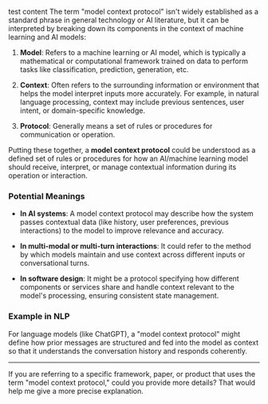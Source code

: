 test content  The term "model context protocol" isn't widely established as a standard phrase in general technology or AI literature, but it can be interpreted by breaking down its components in the context of machine learning and AI models:

1. **Model**: Refers to a machine learning or AI model, which is typically a mathematical or computational framework trained on data to perform tasks like classification, prediction, generation, etc.

2. **Context**: Often refers to the surrounding information or environment that helps the model interpret inputs more accurately. For example, in natural language processing, context may include previous sentences, user intent, or domain-specific knowledge.

3. **Protocol**: Generally means a set of rules or procedures for communication or operation.

Putting these together, a **model context protocol** could be understood as a defined set of rules or procedures for how an AI/machine learning model should receive, interpret, or manage contextual information during its operation or interaction.

### Potential Meanings

- **In AI systems**: A model context protocol may describe how the system passes contextual data (like history, user preferences, previous interactions) to the model to improve relevance and accuracy.

- **In multi-modal or multi-turn interactions**: It could refer to the method by which models maintain and use context across different inputs or conversational turns.

- **In software design**: It might be a protocol specifying how different components or services share and handle context relevant to the model's processing, ensuring consistent state management.

### Example in NLP

For language models (like ChatGPT), a "model context protocol" might define how prior messages are structured and fed into the model as context so that it understands the conversation history and responds coherently.

---

If you are referring to a specific framework, paper, or product that uses the term "model context protocol," could you provide more details? That would help me give a more precise explanation.